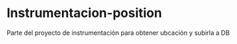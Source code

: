 # Instrumentacion-position
Parte del proyecto de instrumentación para obtener ubcación y subirla a DB
